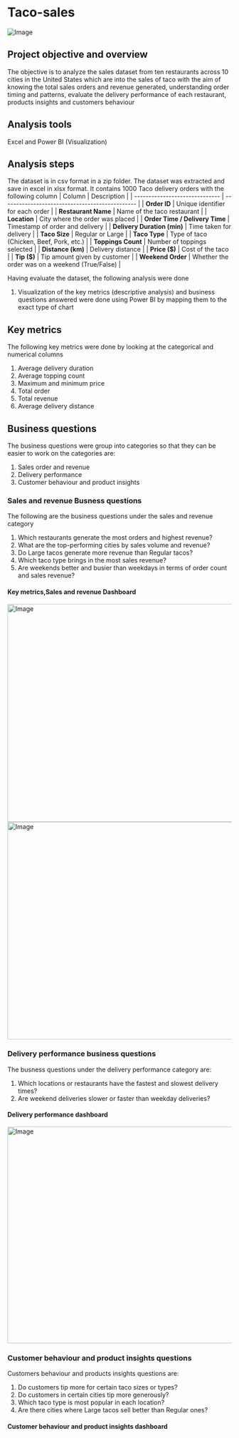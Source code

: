 # Taco-sales

![Image](https://github.com/user-attachments/assets/bc0427a0-a0e2-4dff-9f2a-3c22285d5ed8)

## Project objective and overview
The objective is to analyze the sales dataset from ten restaurants across 10 cities in the United States which are into the sales of taco with the aim of knowing the total sales orders and revenue generated, understanding order timing and patterns, evaluate the delivery performance of each restaurant, products insights and customers behaviour
## Analysis tools
Excel and Power BI (Visualization)
## Analysis steps
The dataset is in csv format in a zip folder. The dataset was extracted and save in excel in xlsx format. It contains 1000 Taco delivery orders with the following column
| Column                         | Description                                     |
| ------------------------------ | ----------------------------------------------- |
| **Order ID**                   | Unique identifier for each order                |
| **Restaurant Name**            | Name of the taco restaurant                     |
| **Location**                   | City where the order was placed                 |
| **Order Time / Delivery Time** | Timestamp of order and delivery                 |
| **Delivery Duration (min)**    | Time taken for delivery                         |
| **Taco Size**                  | Regular or Large                                |
| **Taco Type**                  | Type of taco (Chicken, Beef, Pork, etc.)        |
| **Toppings Count**             | Number of toppings selected                     |
| **Distance (km)**              | Delivery distance                               |
| **Price (\$)**                 | Cost of the taco                                |
| **Tip (\$)**                   | Tip amount given by customer                    |
| **Weekend Order**              | Whether the order was on a weekend (True/False) |

Having evaluate the dataset, the following analysis were done

1. Visualization of the key metrics (descriptive analysis) and business questions answered were done using Power BI by mapping them to the exact type of chart

## Key metrics
The following key metrics were done by looking at the categorical and numerical columns
1. Average delivery duration
2. Average topping count
3. Maximum and minimum price
4. Total order
5. Total revenue
6. Average delivery distance

## Business questions
The business questions were group into categories so that they can be easier to work on the categories are:
1. Sales order and revenue
2. Delivery performance
3. Customer behaviour and product insights
### Sales and revenue Busness questions
The following are the business questions under the sales and revenue category
1. Which restaurants generate the most orders and highest revenue?
2. What are the top-performing cities by sales volume and revenue?
3. Do Large tacos generate more revenue than Regular tacos?
4. Which taco type brings in the most sales revenue?
5. Are weekends better and busier than weekdays in terms of order count and sales revenue?
#### Key metrics,Sales and revenue Dashboard

<img width="861" height="489" alt="Image" src="https://github.com/user-attachments/assets/f33c00e0-47bb-4c94-86c4-b2030755a3e9" />

<img width="860" height="488" alt="Image" src="https://github.com/user-attachments/assets/f2123f40-321f-4f18-917a-83136f83c962" />

### Delivery performance business questions
The busness questions under the delivery performance category are:
1. Which locations or restaurants have the fastest and slowest delivery times?
2. Are weekend deliveries slower or faster than weekday deliveries?
#### Delivery performance dashboard

<img width="859" height="486" alt="Image" src="https://github.com/user-attachments/assets/3d3064e1-b6d6-4408-be51-29806f9b74fd" />

### Customer behaviour and product insights questions
Customers behaviour and products insights questions are:
1. Do customers tip more for certain taco sizes or types?
2. Do customers in certain cities tip more generously?
3. Which taco type is most popular in each location?
4. Are there cities where Large tacos sell better than Regular ones?
#### Customer behaviour and product insights dashboard

